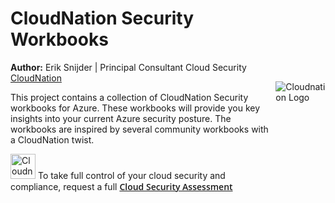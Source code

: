 <div style="display: flex; align-items: center; justify-content: space-between;">
  <div>
    <h1>CloudNation Security Workbooks</h1>
    <p><strong>Author:</strong> Erik Snijder | Principal Consultant Cloud Security <a href="https://www.cloudnation.nl">CloudNation</a></p>
    <p>
      This project contains a collection of CloudNation Security workbooks for Azure. These workbooks will provide you key insights into your current Azure security posture.
      The workbooks are inspired by several community workbooks with a CloudNation twist.
    </p>
    <p>
      <img src="./images/cloudnation_logo_small.png" alt="Cloudnation Logo" width="40" />
      To take full control of your cloud security and compliance, request a full 
      <a href="https://www.cloudnation.nl/en/services/cloud-security-assessment" style="font-family: Open Sans; font-weight: 620;">Cloud Security Assessment</a>
    </p>
  </div>
  <div>
    <img src="https://www.cloudnation.nl/hubfs/Cloudnation_Knowshow_BLACK_BLUE_RGB.svg" alt="Cloudnation Logo" style="max-width: 300px;" />
  </div>
</div>

